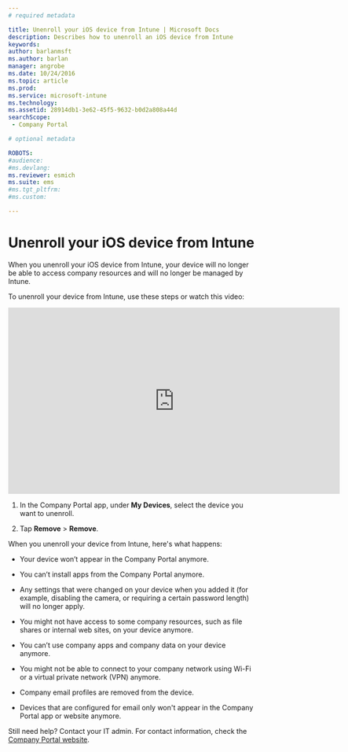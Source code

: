 ```yaml
---
# required metadata

title: Unenroll your iOS device from Intune | Microsoft Docs
description: Describes how to unenroll an iOS device from Intune
keywords:
author: barlanmsftms.author: barlan
manager: angrobe
ms.date: 10/24/2016
ms.topic: article
ms.prod:
ms.service: microsoft-intune
ms.technology:
ms.assetid: 28914db1-3e62-45f5-9632-b0d2a808a44dsearchScope: - Company Portal

# optional metadata

ROBOTS:
#audience:
#ms.devlang:
ms.reviewer: esmich
ms.suite: ems
#ms.tgt_pltfrm:
#ms.custom:

---
```



# Unenroll your iOS device from Intune

When you unenroll your iOS device from Intune, your device will no longer be able to access company resources and will no longer be managed by Intune.

To unenroll your device from Intune, use these steps or watch this video:

<iframe width="675" height="379" src="https://www.youtube.com/embed/6UFtBrBWUUI" frameborder="0" allowfullscreen></iframe>


1.  In the Company Portal app, under **My Devices**, select the device you want to unenroll.

2.  Tap  **Remove** &gt; **Remove**.

When you unenroll your device from Intune, here's what happens:

-   Your device won’t appear in the Company Portal anymore.

-   You can’t install apps from the Company Portal anymore.

-   Any settings that were changed on your device when you added it (for example, disabling the camera, or requiring a certain password length) will no longer apply.

-   You might not have access to some company resources, such as file shares or internal web sites, on your device anymore.

-   You can’t use company apps and company data on your device anymore.

-   You might not be able to connect to your company network using Wi-Fi or a virtual private network (VPN) anymore.

-   Company email profiles are removed from the device.

-   Devices that are configured for email only won't appear in the Company Portal app or website anymore.

Still need help? Contact your IT admin. For contact information, check the [Company Portal website](http://portal.manage.microsoft.com).
